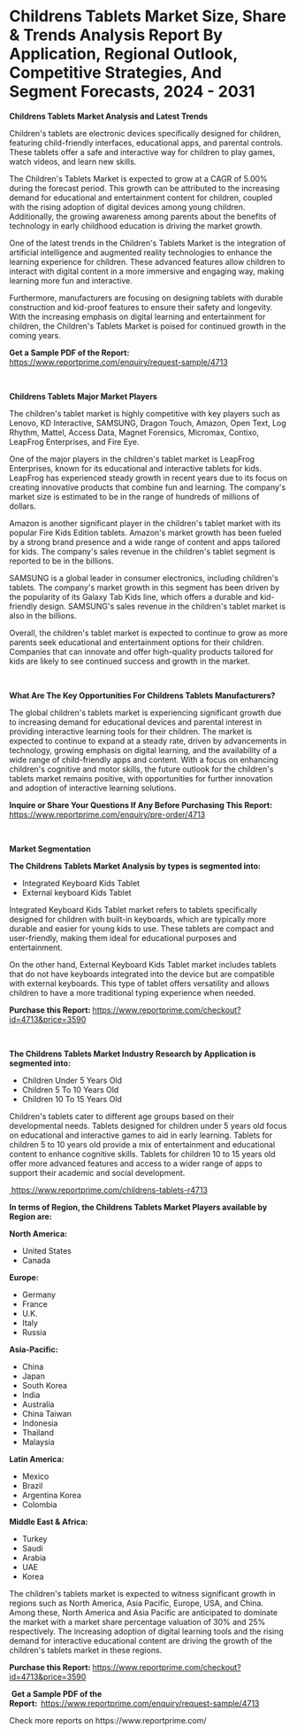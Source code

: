 <p><h1>Childrens Tablets Market Size, Share & Trends Analysis Report By Application, Regional Outlook, Competitive Strategies, And Segment Forecasts, 2024 - 2031</h1></p><p><strong>Childrens Tablets Market Analysis and Latest Trends</strong></p>
<p><p>Children's tablets are electronic devices specifically designed for children, featuring child-friendly interfaces, educational apps, and parental controls. These tablets offer a safe and interactive way for children to play games, watch videos, and learn new skills.</p><p>The Children's Tablets Market is expected to grow at a CAGR of 5.00% during the forecast period. This growth can be attributed to the increasing demand for educational and entertainment content for children, coupled with the rising adoption of digital devices among young children. Additionally, the growing awareness among parents about the benefits of technology in early childhood education is driving the market growth.</p><p>One of the latest trends in the Children's Tablets Market is the integration of artificial intelligence and augmented reality technologies to enhance the learning experience for children. These advanced features allow children to interact with digital content in a more immersive and engaging way, making learning more fun and interactive.</p><p>Furthermore, manufacturers are focusing on designing tablets with durable construction and kid-proof features to ensure their safety and longevity. With the increasing emphasis on digital learning and entertainment for children, the Children's Tablets Market is poised for continued growth in the coming years.</p></p>
<p><strong>Get a Sample PDF of the Report:&nbsp;</strong> <a href="https://www.reportprime.com/enquiry/request-sample/4713">https://www.reportprime.com/enquiry/request-sample/4713</a></p>
<p>&nbsp;</p>
<p><strong>Childrens Tablets Major Market Players</strong></p>
<p><p>The children's tablet market is highly competitive with key players such as Lenovo, KD Interactive, SAMSUNG, Dragon Touch, Amazon, Open Text, Log Rhythm, Mattel, Access Data, Magnet Forensics, Micromax, Contixo, LeapFrog Enterprises, and Fire Eye.</p><p>One of the major players in the children's tablet market is LeapFrog Enterprises, known for its educational and interactive tablets for kids. LeapFrog has experienced steady growth in recent years due to its focus on creating innovative products that combine fun and learning. The company's market size is estimated to be in the range of hundreds of millions of dollars.</p><p>Amazon is another significant player in the children's tablet market with its popular Fire Kids Edition tablets. Amazon's market growth has been fueled by a strong brand presence and a wide range of content and apps tailored for kids. The company's sales revenue in the children's tablet segment is reported to be in the billions.</p><p>SAMSUNG is a global leader in consumer electronics, including children's tablets. The company's market growth in this segment has been driven by the popularity of its Galaxy Tab Kids line, which offers a durable and kid-friendly design. SAMSUNG's sales revenue in the children's tablet market is also in the billions.</p><p>Overall, the children's tablet market is expected to continue to grow as more parents seek educational and entertainment options for their children. Companies that can innovate and offer high-quality products tailored for kids are likely to see continued success and growth in the market.</p></p>
<p>&nbsp;</p>
<p><strong>What Are The Key Opportunities For Childrens Tablets Manufacturers?</strong></p>
<p><p>The global children's tablets market is experiencing significant growth due to increasing demand for educational devices and parental interest in providing interactive learning tools for their children. The market is expected to continue to expand at a steady rate, driven by advancements in technology, growing emphasis on digital learning, and the availability of a wide range of child-friendly apps and content. With a focus on enhancing children's cognitive and motor skills, the future outlook for the children's tablets market remains positive, with opportunities for further innovation and adoption of interactive learning solutions.</p></p>
<p><strong>Inquire or Share Your Questions If Any Before Purchasing This Report:</strong> <a href="https://www.reportprime.com/enquiry/pre-order/4713">https://www.reportprime.com/enquiry/pre-order/4713</a></p>
<p>&nbsp;</p>
<p><strong>Market Segmentation</strong></p>
<p><strong>The Childrens Tablets Market Analysis by types is segmented into:</strong></p>
<p><ul><li>Integrated Keyboard Kids Tablet</li><li>External keyboard Kids Tablet</li></ul></p>
<p><p>Integrated Keyboard Kids Tablet market refers to tablets specifically designed for children with built-in keyboards, which are typically more durable and easier for young kids to use. These tablets are compact and user-friendly, making them ideal for educational purposes and entertainment. </p><p>On the other hand, External Keyboard Kids Tablet market includes tablets that do not have keyboards integrated into the device but are compatible with external keyboards. This type of tablet offers versatility and allows children to have a more traditional typing experience when needed.</p></p>
<p><strong>Purchase this Report:&nbsp;</strong><a href="https://www.reportprime.com/checkout?id=4713&price=3590">https://www.reportprime.com/checkout?id=4713&price=3590</a></p>
<p>&nbsp;</p>
<p><strong>The Childrens Tablets Market Industry Research by Application is segmented into:</strong></p>
<p><ul><li>Children Under 5 Years Old</li><li>Children 5 To 10 Years Old</li><li>Children 10 To 15 Years Old</li></ul></p>
<p><p>Children's tablets cater to different age groups based on their developmental needs. Tablets designed for children under 5 years old focus on educational and interactive games to aid in early learning. Tablets for children 5 to 10 years old provide a mix of entertainment and educational content to enhance cognitive skills. Tablets for children 10 to 15 years old offer more advanced features and access to a wider range of apps to support their academic and social development.</p></p>
<p><a href="https://www.reportprime.com/childrens-tablets-r4713">&nbsp;https://www.reportprime.com/childrens-tablets-r4713</a></p>
<p><strong>In terms of Region, the Childrens Tablets Market Players available by Region are:</strong></p>
<p>
    <p> <strong> North America: </strong>
        <ul>
            <li>United States</li>
            <li>Canada</li>
        </ul>
        </p> 
    <p> <strong> Europe: </strong>
        <ul>
            <li>Germany</li>
            <li>France</li>
            <li>U.K.</li>
            <li>Italy</li>
            <li>Russia</li>
        </ul>
        </p> 
    <p> <strong> Asia-Pacific: </strong>
        <ul>
            <li>China</li>
            <li>Japan</li>
            <li>South Korea</li>
            <li>India</li>
            <li>Australia</li>
            <li>China Taiwan</li>
            <li>Indonesia</li>
            <li>Thailand</li>
            <li>Malaysia</li>
        </ul>
        </p> 
    <p> <strong> Latin America: </strong>
        <ul>
            <li>Mexico</li>
            <li>Brazil</li>
            <li>Argentina Korea</li>
            <li>Colombia</li>
        </ul>
        </p> 
    <p> <strong> Middle East & Africa: </strong>
        <ul>
            <li>Turkey</li>
            <li>Saudi</li>
            <li>Arabia</li>
            <li>UAE</li>
            <li>Korea</li>
        </ul>
    </p>
    </p>
<p><p>The children's tablets market is expected to witness significant growth in regions such as North America, Asia Pacific, Europe, USA, and China. Among these, North America and Asia Pacific are anticipated to dominate the market with a market share percentage valuation of 30% and 25% respectively. The increasing adoption of digital learning tools and the rising demand for interactive educational content are driving the growth of the children's tablets market in these regions.</p></p>
<p><strong>Purchase this Report: </strong><a href="https://www.reportprime.com/checkout?id=4713&price=3590">https://www.reportprime.com/checkout?id=4713&price=3590</a></p>
<p>&nbsp;<strong>Get a Sample PDF of the Report:&nbsp;&nbsp;</strong><a href="https://www.reportprime.com/enquiry/request-sample/4713">https://www.reportprime.com/enquiry/request-sample/4713</a></p>
<p><strong></strong></p>
<p>Check more reports on https://www.reportprime.com/</p>